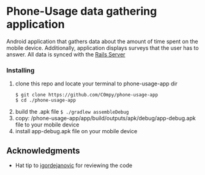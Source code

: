 # Phone-Usage data gathering application
Android application that gathers data about the amount of time spent on the mobile device.
Additionally, application displays surveys that the user has to answer.
All data is synced with the [Rails Server](https://github.com/C0mpy/phone-usage-server)

### Installing
1. clone this repo and locate your terminal to phone-usage-app dir
	```
	$ git clone https://github.com/C0mpy/phone-usage-app
	$ cd ./phone-usage-app
	```
2. build the .apk file
	```$ ./gradlew assembleDebug```
3. copy: /phone-usage-app/app/build/outputs/apk/debug/app-debug.apk file to your mobile device
4. install app-debug.apk file on your mobile device

## Acknowledgments
* Hat tip to [igordejanovic](https://github.com/igordejanovic) for reviewing the code